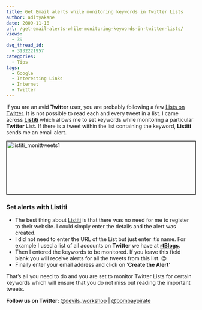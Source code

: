 ```yaml
---
title: Get Email alerts while monitoring keywords in Twitter Lists
author: adityakane
date: 2009-11-18
url: /get-email-alerts-while-monitoring-keywords-in-twitter-lists/
views:
  - 39
dsq_thread_id:
  - 3132221957
categories:
  - Tips
tags:
  - Google
  - Interesting Links
  - Internet
  - Twitter
---
```

If you are an avid **Twitter** user, you are probably following a few [Lists on Twitter][1]. It is not possible to read each and every tweet in a list. I came across **<a href="http://s2.listiti.com" onclick="_gaq.push(['_trackEvent', 'outbound-article', 'http://s2.listiti.com', 'Listiti']);" >Listiti</a>** which allows me to set keywords while monitoring a particular **Twitter List**. If there is a tweet within the list containing the keyword, **Listiti** sends me an email alert.

<a href="http://s2.listiti.com" onclick="_gaq.push(['_trackEvent', 'outbound-article', 'http://s2.listiti.com', '']);" ><img class="alignnone size-full wp-image-16890" style="border: 1px solid black" src="http://cdn.devilsworkshop.org/files/2009/11/listiti_monittweets1.png" alt="listiti_monittweets1" width="550" height="142" /></a>

### Set alerts with Listiti

  * The best thing about <a href="http://s2.listiti.com" onclick="_gaq.push(['_trackEvent', 'outbound-article', 'http://s2.listiti.com', 'Listiti']);" >Listiti</a> is that there was no need for me to register to their website. I could simply enter the details and the alert was created.
  * I did not need to enter the URL of the List but just enter it&#8217;s name. For example I used a list of all accounts on **Twitter** we have at **<a href="http://twitter.com/bombaypirate/rtblogs" onclick="_gaq.push(['_trackEvent', 'outbound-article', 'http://twitter.com/bombaypirate/rtblogs', 'rtBlogs']);" >rtBlogs</a>**.
  * Then I entered the keywords to be monitored. If you leave this field blank you will receive alerts for all the tweets from this list. 😉
  * Finally enter your email address and click on &#8216;**Create the Alert**&#8216;

That&#8217;s all you need to do and you are set to monitor Twitter Lists for certain keywords which will ensure that you do not miss out reading the important tweets.

**Follow us on Twitter: <a href="http://twitter.com/devils_workshop" onclick="_gaq.push(['_trackEvent', 'outbound-article', 'http://twitter.com/devils_workshop', '@devils_workshop']);" ><span style="font-weight: normal">@devils_workshop</span></a><span style="font-weight: normal"> | </span><a href="http://twitter.com/bombaypirate" onclick="_gaq.push(['_trackEvent', 'outbound-article', 'http://twitter.com/bombaypirate', '@bombaypirate']);" ><span style="font-weight: normal">@bombaypirate</span></a>**

 [1]: http://devilsworkshop.org/bulk-following-starts-with-twitter-lists/
